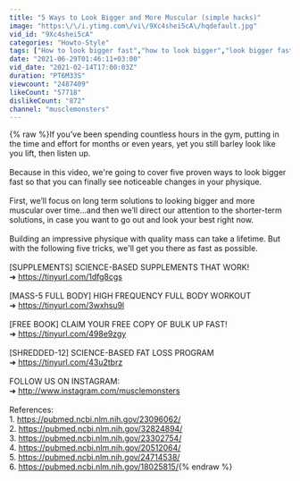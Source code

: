 ```yaml
---
title: "5 Ways to Look Bigger and More Muscular (simple hacks)"
image: "https:\/\/i.ytimg.com\/vi\/9Xc4shei5cA\/hqdefault.jpg"
vid_id: "9Xc4shei5cA"
categories: "Howto-Style"
tags: ["How to look bigger fast","how to look bigger","look bigger fast"]
date: "2021-06-29T01:46:11+03:00"
vid_date: "2021-02-14T17:00:03Z"
duration: "PT6M33S"
viewcount: "2487409"
likeCount: "57718"
dislikeCount: "872"
channel: "musclemonsters"
---
```

{% raw %}If you’ve been spending countless hours in the gym, putting in the time and effort for months or even years, yet you still barley look like you lift, then listen up. <br /><br />Because in this video, we're going to cover five proven ways to look bigger fast so that you can finally see noticeable changes in your physique. <br /><br />First, we’ll focus on long term solutions to looking bigger and more muscular over time…and then we’ll direct our attention to the shorter-term solutions, in case you want to go out and look your best right now. <br /><br />Building an impressive physique with quality mass can take a lifetime. But with the following five tricks, we'll get you there as fast as possible.<br /><br />[SUPPLEMENTS] SCIENCE-BASED SUPPLEMENTS THAT WORK! <br />➜ <a rel="nofollow" target="blank" href="https://tinyurl.com/1dfg8cgs">https://tinyurl.com/1dfg8cgs</a><br /><br />[MASS-5 FULL BODY] HIGH FREQUENCY FULL BODY WORKOUT <br />➜ <a rel="nofollow" target="blank" href="https://tinyurl.com/3wxhsu9l">https://tinyurl.com/3wxhsu9l</a><br /><br />[FREE BOOK] CLAIM YOUR FREE COPY OF BULK UP FAST! <br />➜ <a rel="nofollow" target="blank" href="https://tinyurl.com/498e9zgy">https://tinyurl.com/498e9zgy</a><br /><br />[SHREDDED-12] SCIENCE-BASED FAT LOSS PROGRAM <br />➜ <a rel="nofollow" target="blank" href="https://tinyurl.com/43u2tbrz">https://tinyurl.com/43u2tbrz</a><br /><br />FOLLOW US ON INSTAGRAM: <br />➜ <a rel="nofollow" target="blank" href="http://www.instagram.com/musclemonsters">http://www.instagram.com/musclemonsters</a> <br /><br />References:<br />1. <a rel="nofollow" target="blank" href="https://pubmed.ncbi.nlm.nih.gov/23096062/">https://pubmed.ncbi.nlm.nih.gov/23096062/</a><br />2. <a rel="nofollow" target="blank" href="https://pubmed.ncbi.nlm.nih.gov/32824894/">https://pubmed.ncbi.nlm.nih.gov/32824894/</a><br />3. <a rel="nofollow" target="blank" href="https://pubmed.ncbi.nlm.nih.gov/23302754/">https://pubmed.ncbi.nlm.nih.gov/23302754/</a><br />4. <a rel="nofollow" target="blank" href="https://pubmed.ncbi.nlm.nih.gov/20512064/">https://pubmed.ncbi.nlm.nih.gov/20512064/</a><br />5. <a rel="nofollow" target="blank" href="https://pubmed.ncbi.nlm.nih.gov/24714538/">https://pubmed.ncbi.nlm.nih.gov/24714538/</a><br />6. <a rel="nofollow" target="blank" href="https://pubmed.ncbi.nlm.nih.gov/18025815/">https://pubmed.ncbi.nlm.nih.gov/18025815/</a>{% endraw %}
